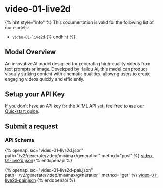 # video-01-live2d

{% hint style="info" %}
This documentation is valid for the following list of our models:

* `video-01-live2d`
{% endhint %}

## Model Overview

An innovative AI model designed for generating high-quality videos from text prompts or image. Developed by Hailou AI, this model can produce visually striking content with cinematic qualities, allowing users to create engaging videos quickly and efficiently.

## Setup your API Key

If you don’t have an API key for the AI/ML API yet, feel free to use our [Quickstart guide](https://docs.aimlapi.com/quickstart/setting-up).

## Submit a request

### API Schema

{% openapi src="video-01-live2d.json" path="/v2/generate/video/minimax/generation" method="post" %}
[video-01-live2d.json](video-01-live2d.json)
{% endopenapi %}

{% openapi src="video-01-live2d-pair.json" path="/v2/generate/video/minimax/generation" method="get" %}
[video-01-live2d-pair.json](video-01-live2d-pair.json)
{% endopenapi %}
